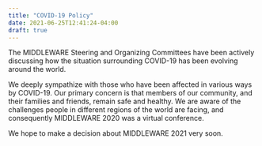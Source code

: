```yaml
---
title: "COVID-19 Policy"
date: 2021-06-25T12:41:24-04:00
draft: true
---
```



The MIDDLEWARE Steering and Organizing Committees have been actively discussing how the situation surrounding COVID-19 has been evolving around the world. 

We deeply sympathize with those who have been affected in various ways by COVID-19. Our primary concern is that members of our community, and their families and friends, remain safe and healthy. We are aware of the challenges people in different regions of the world are facing, and consequently MIDDLEWARE 2020 was a virtual conference.

We hope to make a decision about MIDDLEWARE 2021 very soon.


